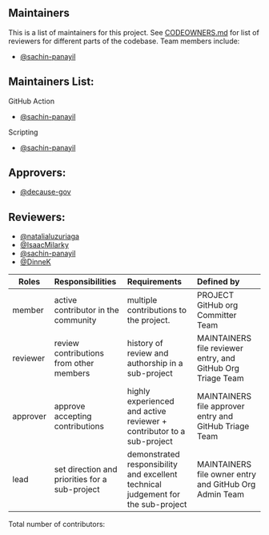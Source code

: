 ## Maintainers 
<!-- TODO: Who are the points of contact in your project who are responsible/accountable for the project? This can often be an engineering or design manager or leader, who may or may not be the primary maintainers of the project. -->
This is a list of maintainers for this project. See [CODEOWNERS.md](./CODEOWNERS.md) for list of reviewers for different parts of the codebase. Team members include:
- [@sachin-panayil](https://github.com/sachin-panayil)

 
 ## Maintainers List: 
<!-- TODO: What groups/domains are maintainers a part of? Does your project have domains/areas that are maintained by specific people? List @USERNAMES directly, or any @ALIASES for groups/teams. -->
GitHub Action 
- [@sachin-panayil](https://github.com/sachin-panayil)

Scripting
- [@sachin-panayil](https://github.com/sachin-panayil)
 
## Approvers:
- [@decause-gov](https://github.com/decause-gov)
 
## Reviewers:
- [@natalialuzuriaga](https://github.com/natalialuzuriaga)
- [@IsaacMilarky](https://github.com/IsaacMilarky)
- [@sachin-panayil](https://github.com/sachin-panayil)
- [@DinneK](https://github.com/DinneK)

| Roles | Responsibilities | Requirements | Defined by |
| -------------|:-----------------------------------------|:-----------------------------------------------|:---------------------------------------|
| member | active contributor in the community | multiple contributions to the project. | PROJECT GitHub org Committer Team |
| reviewer | review contributions from other members | history of review and authorship in a sub-project | MAINTAINERS file reviewer entry, and GitHub Org Triage Team |
| approver | approve accepting contributions | highly experienced and active reviewer + contributor to a sub-project | MAINTAINERS file approver entry and GitHub Triage Team |
| lead | set direction and priorities for a sub-project | demonstrated responsibility and excellent technical judgement for the sub-project | MAINTAINERS file owner entry and GitHub Org Admin Team |

Total number of contributors: <!--CONTRIBUTOR COUNT START--> <!--CONTRIBUTOR COUNT END-->

<!-- readme: contributors -start -->
<!-- readme: contributors -end -->